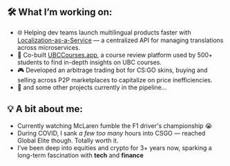 ## 🛠 What I’m working on:
- 🌐 Helping dev teams launch multilingual products faster with [Localization-as-a-Service](https://github.com/ubclaunchpad/localization) — a centralized API for managing translations across microservices.
- 🚀 Co-built [UBCCourses.app](https://ubccourses.app), a course review platform used by 500+ students to find in-depth insights on UBC courses.
- 🎮 Developed an arbitrage trading bot for CS:GO skins, buying and selling across P2P marketplaces to capitalize on price inefficiencies.
- 🔧 and some other projects currently in the pipeline...

## 💡 A bit about me:
- Currently watching McLaren fumble the F1 driver's championship 😭  
- During COVID, I sank *a few too many* hours into CSGO — reached Global Elite though. Totally worth it.
- I’ve been deep into equities and crypto for 3+ years now, sparking a long-term fascination with **tech** and **finance**
